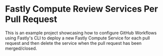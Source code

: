 # Fastly Compute Review Services Per Pull Request

This is an example project showcasing how to configure GitHub Workflows using Fastly's CLI to deploy a new Fastly Compute Service for each pull request and then delete the service when the pull request has been merged/closed.
